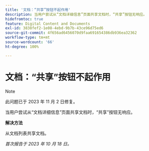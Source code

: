 ```yaml
---
title: '文档：“共享”按钮不起作用'
description: 当用户尝试从“文档详细信息”页面共享文档时，“共享”按钮无响应。
hidefromtoc: true
feature: Digital Content and Documents
exl-id: 3838fef2-1e08-4ebd-9b7b-43ce96d75ed6
source-git-commit: 4f656ad6456070d9faa691654386db936ea32362
workflow-type: tm+mt
source-wordcount: '66'
ht-degree: 100%

---
```


# 文档：“共享”按钮不起作用

>[!NOTE]
>
>此问题已于 2023 年 11 月 2 日修复。

当用户尝试从“文档详细信息”页面共享文档时，“共享”按钮无响应。

**解决方法**

从文档列表共享文档。

_首次报告于 2023 年 10 月 18 日。_
